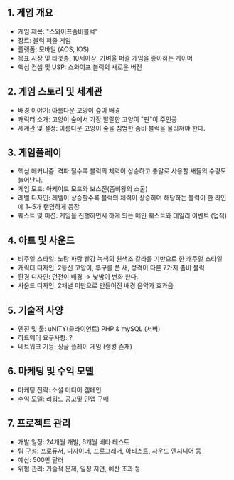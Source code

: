 ## 1. 게임 개요
- 게임 제목: "스와이프좀비블럭"
- 장르: 블럭 퍼즐 게임
- 플랫폼: 모바일 (AOS, IOS)
- 목표 시장 및 타겟층: 10세이상, 가벼울 퍼즐 게임을 좋아하는 게이머
- 핵심 컨셉 및 USP: 스와이프 블럭의 새로운 버전 

## 2. 게임 스토리 및 세계관
- 배경 이야기: 아름다운 고양이 숲이 배경
- 캐릭터 소개: 고양이 숲에서 가장 발랄한 고양이 "판"이 주인공 
- 세계관 및 설정: 아름다운 고양이 숲을 침범한 좀비 블럭을 물리쳐야 한다.

## 3. 게임플레이
- 핵심 메커니즘: 격파 될수록 블럭의 체력이 상승하고 총알로 사용할 새들의 수량도 늘어난다.
- 게임 모드: 아케이드 모드와 보스전(좀비왕의 소굴)
- 레벨 디자인: 레벨이 상승할수록 블럭의 체력이 상승하며 해당하는 블럭이 한 라인에 1~5개 랜덤하게 등장
- 퀘스트 및 미션: 게임을 진행하면서 하게 되는 메인 퀘스트와 데일리 이벤트 (업적)

## 4. 아트 및 사운드
- 비주얼 스타일: 노랑 파랑 빨강 녹색의 원색조 칼라를 기반으로 한 캐주얼 스타일 
- 캐릭터 디자인: 2등신 고양이, 투구를 쓴 새, 성격이 다른 7가지 좀비 블럭
- 환경 디자인: 던전이 배경 -> 낮밤이 변화 한다.
- 사운드 디자인: 2채널 미만으로 만들어진 배경 음악과 효과음

## 5. 기술적 사양
- 엔진 및 툴: uNITY(클라이언트) PHP & mySQL (서버)
- 하드웨어 요구사항: ?
- 네트워크 기능: 싱글 플레이 게임 (랭킹 존재) 

## 6. 마케팅 및 수익 모델
- 마케팅 전략: 소셜 미디어 캠페인 
- 수익 모델: 리워드 공고및 인앱 구매

## 7. 프로젝트 관리
- 개발 일정: 24개월 개발, 6개월 베타 테스트
- 팀 구성: 프로듀서, 디자이너, 프로그래머, 아티스트, 사운드 엔지니어 등
- 예산: 500만 달러
- 위험 관리: 기술적 문제, 일정 지연, 예산 초과 등

